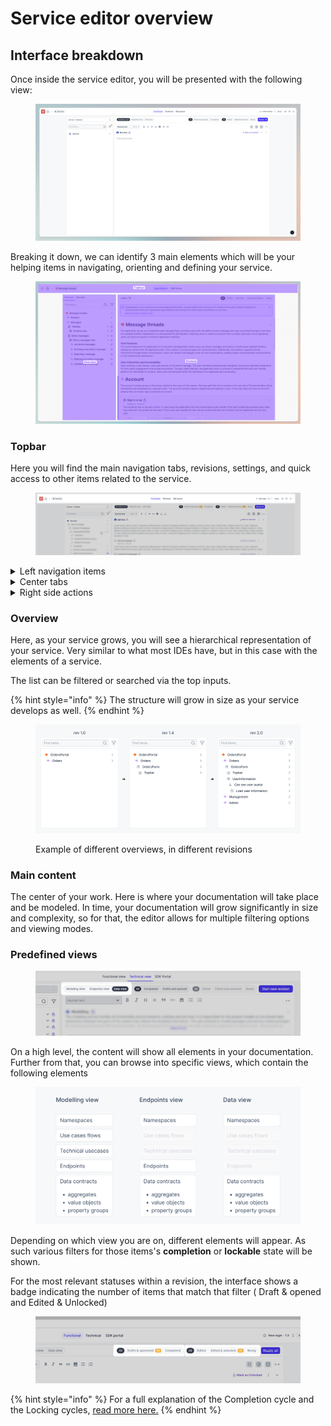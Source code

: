 # Service editor overview

## Interface breakdown

Once inside the service editor, you will be presented with the following view:

<figure><img src="../../.gitbook/assets/CleanShot 2024-04-09 at 10.17.05.png" alt=""><figcaption></figcaption></figure>

Breaking it down, we can identify 3 main elements which will be your helping items in navigating, orienting and defining your service.

<figure><img src="../../.gitbook/assets/app.uniscale.com_8c68f0da-8a3c-45bb-abba-2b6d36aa6b3c_user_solution_fb344616-794e-4bd7-b81a-fb1e3361701f_design (2).png" alt=""><figcaption></figcaption></figure>

### Topbar

Here you will find the main navigation tabs, revisions, settings, and quick access to other items related to the service.&#x20;

<figure><img src="../../.gitbook/assets/CleanShot 2024-04-09 at 09.54.53.png" alt=""><figcaption></figcaption></figure>

<details>

<summary>Left navigation items</summary>

* workspace shifter
* home button leading to the main dashboard
* and a quick selector for other services



<img src="../../.gitbook/assets/CleanShot 2024-04-10 at 14.51.53 (1).png" alt="" data-size="original">

</details>

<details>

<summary>Center tabs</summary>

* Functional view: all the requirements coming from the solution&#x20;
  * Note: the tab is disabled for [Standalone service](ported-service-introduction.md)
* Technical view: here you will spend most of your time modeling and breaking down your data&#x20;
* SDK portal



<img src="../../.gitbook/assets/CleanShot 2024-04-10 at 14.52.32.png" alt="" data-size="original">

</details>

<details>

<summary>Right side actions</summary>

The interface allows to

* &#x20;explore past revision
* share your service
* configure via settings
* and lastly, review your notifications for this service.



<img src="../../.gitbook/assets/CleanShot 2024-04-09 at 14.50.42.png" alt="" data-size="original">

</details>



### Overview

Here, as your service grows, you will see a hierarchical representation of your service. Very similar to what most IDEs have, but in this case with the elements of a service.&#x20;

The list can be filtered or searched via the top inputs.

{% hint style="info" %}
The structure will grow in size as your service develops as well.
{% endhint %}

<figure><img src="../../.gitbook/assets/image (28).png" alt=""><figcaption><p>Example of different overviews, in different revisions</p></figcaption></figure>

### Main content

The center of your work. Here is where your documentation will take place and be modeled. In time, your documentation will grow significantly in size and complexity, so for that, the editor allows for multiple filtering options and viewing modes.

### Predefined views

<figure><img src="../../.gitbook/assets/CleanShot 2024-04-09 at 09.35.01@2x.png" alt=""><figcaption></figcaption></figure>

On a high level, the content will show all elements in your documentation. Further from that, you can browse into specific views, which contain the following elements

<figure><img src="../../.gitbook/assets/image (30).png" alt=""><figcaption></figcaption></figure>

Depending on which view you are on, different elements will appear. As such various filters for those items's **completion** or **lockable** state will be shown.

For the most relevant statuses within a revision, the interface shows a badge indicating the number of items that match that filter ( Draft & opened and Edited & Unlocked)&#x20;

<figure><img src="../../.gitbook/assets/CleanShot 2024-04-09 at 10.03.10.png" alt=""><figcaption></figcaption></figure>

{% hint style="info" %}
For a full explanation of the Completion cycle and the Locking cycles, [read more here.](service-revisions.md)
{% endhint %}
